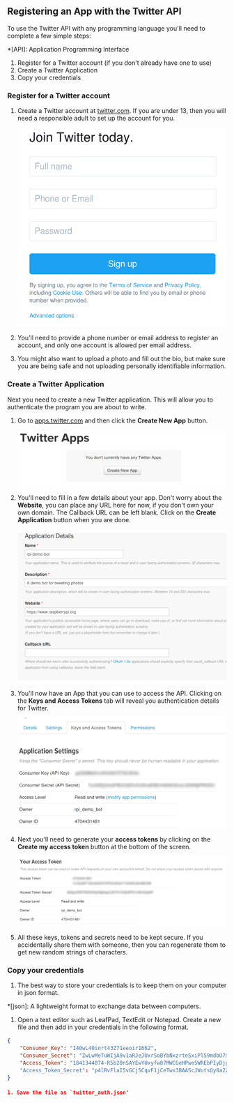 ## Registering an App with the Twitter API


To use the Twitter API with any programming language you'll need to complete a few simple steps:

*[API]: Application Programming Interface

  1. Register for a Twitter account (if you don't already have one to use)
  2. Create a Twitter Application
  3. Copy your credentials
  
### Register for a Twitter account

1. Create a Twitter account at [twitter.com](https://twitter.com). If you are under 13, then you will need a responsible adult to set up the account for you.

    ![Create Twitter account](images/signup.png)

1. You'll need to provide a phone number or email address to register an account, and only one account is allowed per email address.

1. You might also want to upload a photo and fill out the bio, but make sure you are being safe and not uploading personally identifiable information.

### Create a Twitter Application

Next you need to create a new Twitter application. This will allow you to authenticate the program you are about to write.

1. Go to [apps.twitter.com](https://apps.twitter.com) and then click the **Create New App** button.

	![Create New App](images/new-app.png)
	
1. You'll need to fill in a few details about your app. Don't worry about the **Website**, you can place any URL here for now, if you don't own your own domain. The Callback URL can be left blank. Click on the **Create Application** button when you are done.

	![App Details](images/app-details.png)
	
1. You'll now have an App that you can use to access the API. Clicking on the **Keys and Access Tokens** tab will reveal you authentication details for Twitter.

	![Authentication](images/auth.png)
	
1. Next you'll need to generate your **access tokens** by clicking on the **Create my access token** button at the bottom of the screen.

	![Authentication2](images/auth2.png)
	
1. All these keys, tokens and secrets need to be kept secure. If you accidentally share them with someone, then you can regenerate them to get new random strings of characters.

### Copy your credentials

1. The best way to store your credentials is to keep them on your computer in json format.

*[json]: A lightweight format to exchange data between computers.

1. Open a text editor such as LeafPad, TextEdit or Notepad. Create a new file and then add in your credentials in the following format.

~~~json
{
    "Consumer_Key": "I40wL40inrt43Z71eeoir1662",
    "Consumer_Secret": "ZwLwMeTuWIjA9v1aRJeJUxrSoBYbNxzrteSxiPl59mdbU7mS0b",
    "Access_Token": "1841344074-R5b20nSAYEwYUxyfw87MWCGeHPwe5WREbPIyDjg"
    "Access_Token_Secret": "p4lRvFlaI5vGCjSCqvF1jCeTwx3BAAScJWutsQy8a2ZOFP"
}

1. Save the file as `twitter_auth.json'
